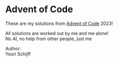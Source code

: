 # Advent of Code

These are my solutions from [Advent of Code](https://adventofcode.com) 2023!

All solutions are worked out by me and me alone!<br>
No AI, no help from other people, just me

Author:<br>
Youri Schijff